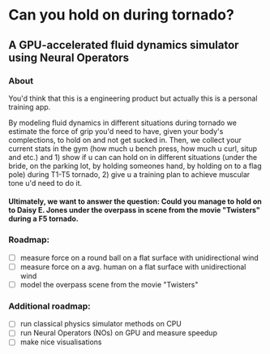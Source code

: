 # Can you hold on during tornado?
## A GPU-accelerated fluid dynamics simulator using Neural Operators


### About
You'd think that this is a engineering product but actually this is a personal training app.

By modeling fluid dynamics in different situations during tornado we estimate the force of grip you'd need to have, given your body's complections, to hold on and not get sucked in. Then, we collect your current stats in the gym (how much u bench press, how much u curl, situp and etc.) and 1) show if u can can hold on in different situations (under the bride, on the parking lot, by holding someones hand, by holding on to a flag pole) during T1-T5 tornado, 2) give u a training plan to achieve muscular tone u'd need to do it.

#### Ultimately, we want to answer the question: Could you manage to hold on to Daisy E. Jones under the overpass in scene from the movie "Twisters" during a F5 tornado.

### Roadmap:
- [ ] measure force on a round ball on a flat surface with unidirectional wind
- [ ] measure force on a avg. human on a flat surface with unidirectional wind
- [ ] model the overpass scene from the movie "Twisters"

### Additional roadmap:
- [ ] run classical physics simulator methods on CPU
- [ ] run Neural Operators (NOs) on GPU and measure speedup
- [ ] make nice visualisations
